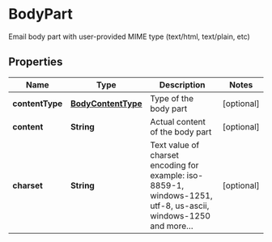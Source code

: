 

# BodyPart

Email body part with user-provided MIME type (text/html, text/plain, etc)
## Properties

Name | Type | Description | Notes
------------ | ------------- | ------------- | -------------
**contentType** | [**BodyContentType**](BodyContentType.md) | Type of the body part |  [optional]
**content** | **String** | Actual content of the body part |  [optional]
**charset** | **String** | Text value of charset encoding for example: iso-8859-1, windows-1251, utf-8, us-ascii, windows-1250 and more… |  [optional]



